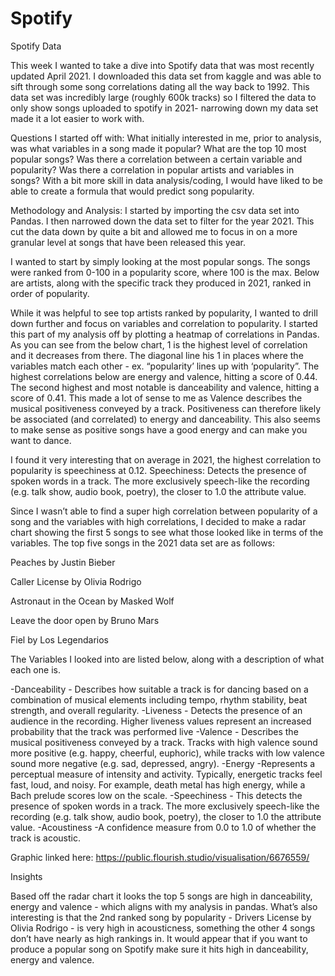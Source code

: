 # Spotify
 
Spotify Data 

This week I wanted to take a dive into Spotify data that was most recently updated April 2021.
I downloaded this data set from kaggle and was able to sift through some song correlations dating all the way back to 1992. This data set was incredibly large (roughly 600k tracks) so I filtered the data to only show songs uploaded to spotify in 2021-  narrowing down my data set made it a lot easier to work with. 

Questions I started off with:
What initially interested in me, prior to analysis, was what variables in a song made it popular?
What are the top 10 most popular songs? 
Was there a correlation between a certain variable and popularity?
Was there a correlation in popular artists and variables in songs?
With a bit more skill in data analysis/coding, I would have liked to be able to create a formula that would predict song popularity.


Methodology and Analysis:
I started by importing the csv data set into Pandas. I then narrowed down the data set to filter for the year 2021. This cut the data down by quite a bit and allowed me to focus in on a more granular level at songs that have been released this year. 

I wanted to start by simply looking at the most popular songs. The songs were ranked from 0-100 in a popularity score, where 100 is the max. Below are artists, along with the specific track they produced in 2021,  ranked in order of popularity. 


While it was helpful to see top artists ranked by popularity, I wanted to drill down further and focus on variables and correlation to popularity. I started this part of my analysis off by plotting a heatmap of correlations in Pandas. As you can see from the below chart, 1 is the highest level of correlation and it decreases from there. The diagonal line his 1 in places where the variables match each other - ex. “popularity’ lines up with ‘popularity”. The highest correlations below are energy and valence, hitting a score of 0.44. The second highest and most notable is danceability and valence, hitting a score of 0.41. This made a lot of sense to me as Valence describes the musical positiveness conveyed by a track. Positiveness can therefore likely be associated (and correlated) to energy and danceability. This also seems to make sense as positive songs have a good energy and can make you want to dance.

I found it very interesting that on average in 2021, the highest correlation to popularity is speechiness at 0.12. 
Speechiness: Detects the presence of spoken words in a track. The more exclusively speech-like the recording (e.g. talk show, audio book, poetry), the closer to 1.0 the attribute value.



Since I wasn’t able to find a super high correlation between popularity of a song and the variables with high correlations, I decided to make a radar chart showing the first 5 songs to see what those looked like in terms of the variables. The top five songs in the 2021 data set are as follows:

Peaches by Justin Bieber

Caller License by Olivia Rodrigo 

Astronaut in the Ocean by Masked Wolf

Leave the door open by Bruno Mars

Fiel by Los Legendarios


The Variables I looked into are listed below, along with a description of what each one is. 

-Danceability - Describes how suitable a track is for dancing based on a combination of musical elements including tempo, rhythm stability, beat strength, and overall regularity.
-Liveness - Detects the presence of an audience in the recording. Higher liveness values represent an increased probability that the track was performed live
-Valence  - Describes the musical positiveness conveyed by a track. Tracks with high valence sound more positive (e.g. happy, cheerful, euphoric), while tracks with low valence sound more negative (e.g. sad, depressed, angry).
-Energy -Represents a perceptual measure of intensity and activity. Typically, energetic tracks feel fast, loud, and noisy. For example, death metal has high energy, while a Bach prelude scores low on the scale.
-Speechiness - This detects the presence of spoken words in a track. The more exclusively speech-like the recording (e.g. talk show, audio book, poetry), the closer to 1.0 the attribute value.
	-Acoustiness -A confidence measure from 0.0 to 1.0 of whether the track is acoustic.


Graphic linked here: https://public.flourish.studio/visualisation/6676559/


Insights 

Based off the radar chart it looks the top 5 songs are high in danceability, energy and valence - which aligns with my analysis in pandas. What’s also interesting is that the 2nd ranked song by popularity - Drivers License by Olivia Rodrigo - is very high in acousticness, something the other 4 songs don’t have nearly as high rankings in. It would appear that if you want to produce a popular song on Spotify make sure it hits high in danceability, energy and valence. 


